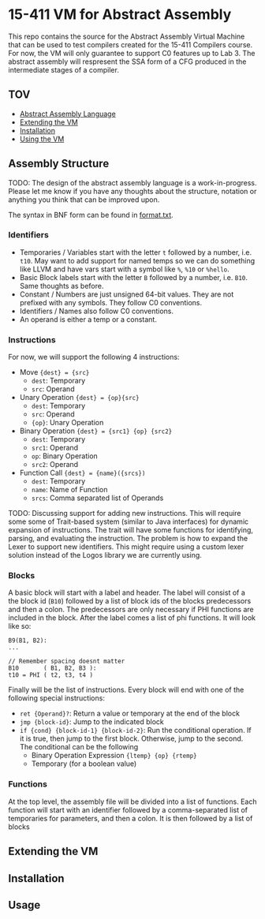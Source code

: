 # 15-411 VM for Abstract Assembly

This repo contains the source for the Abstract Assembly Virtual
Machine that can be used to test compilers created for the 15-411
Compilers course. For now, the VM will only guarantee to support C0
features up to Lab 3. The abstract assembly will respresent the SSA
form of a CFG produced in the intermediate stages of a compiler.


## TOV

- [Abstract Assembly Language](#assembly-structure)
- [Extending the VM](#extending-the-vm)
- [Installation](#installation)
- [Using the VM](#usage)

## Assembly Structure

TODO: The design of the abstract assembly language is a
work-in-progress. Please let me know if you have any thoughts about
the structure, notation or anything you think that can be improved
upon.

The syntax in BNF form can be found in [format.txt](./format.txt).


### Identifiers

- Temporaries / Variables start with the letter `t` followed by a number, i.e. `t10`. May want to add support for named temps so we can do something like LLVM and have vars start with a symbol like `%`, `%10` or `%hello`.
- Basic Block labels start with the letter `B` followed by a number, i.e. `B10`. Same thoughts as before.
- Constant / Numbers are just unsigned 64-bit values. They are not prefixed with any symbols. They follow C0 conventions.
- Identifiers / Names also follow C0 conventions.
- An operand is either a temp or a constant.


### Instructions

For now, we will support the following 4 instructions:
- Move `{dest} = {src}`
  - `dest`: Temporary
  - `src`: Operand
- Unary Operation `{dest} = {op}{src}`
  - `dest`: Temporary
  - `src`: Operand
  - `{op}`: Unary Operation
- Binary Operation `{dest} = {src1} {op} {src2}`
  - `dest`: Temporary
  - `src1`: Operand
  - `op`: Binary Operation
  - `src2`: Operand
- Function Call `{dest} = {name}({srcs})`
  - `dest`: Temporary
  - `name`: Name of Function
  - `srcs`: Comma separated list of Operands

TODO: Discussing support for adding new instructions. This will
require some some of Trait-based system (similar to Java interfaces)
for dynamic expansion of instructions. The trait will have some
functions for identifying, parsing, and evaluating the
instruction. The problem is how to expand the Lexer to support new
identifiers. This might require using a custom lexer solution instead
of the Logos library we are currently using.


### Blocks

A basic block will start with a label and header. The label will
consist of a the block id (`B10`) followed by a list of block ids of
the blocks predecessors and then a colon. The predecessors are only
necessary if PHI functions are included in the block. After the label
comes a list of phi functions. It will look like so:

```
B9(B1, B2):
...

// Remember spacing doesnt matter
B10       ( B1, B2, B3 ):
t10 = PHI ( t2, t3, t4 )
```

Finally will be the list of instructions. Every block will end with one of the following special instructions:
- `ret {Operand}?`: Return a value or temporary at the end of the block
- `jmp {block-id}`: Jump to the indicated block
- `if {cond} {block-id-1} {block-id-2}`: Run the conditional operation. If it is true, then jump to the first block. Otherwise, jump to the second. The conditional can be the following
  - Binary Operation Expression `{ltemp} {op} {rtemp}`
  - Temporary (for a boolean value)


### Functions

At the top level, the assembly file will be divided into a list of
functions. Each function will start with an identifier followed by a
comma-separated list of temporaries for parameters, and then a
colon. It is then followed by a list of blocks

## Extending the VM

## Installation

## Usage


